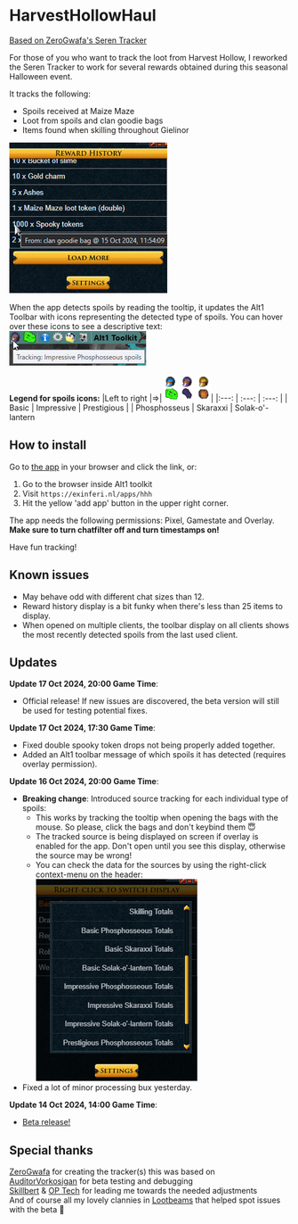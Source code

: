 # HarvestHollowHaul

[Based on ZeroGwafa's Seren Tracker](https://github.com/ZeroGwafa/SerenTracker/tree/master)

For those of you who want to track the loot from Harvest Hollow, I reworked the Seren Tracker to work for several rewards obtained during this seasonal Halloween event.

It tracks the following: 
- Spoils received at Maize Maze
- Loot from spoils and clan goodie bags
- Items found when skilling throughout Gielinor

![example](/assets/example.png)

When the app detects spoils by reading the tooltip, it updates the Alt1 Toolbar with icons representing the detected type of spoils.
You can hover over these icons to see a descriptive text:  
![toolbar example](/assets/toolbar.png)

**Legend for spoils icons:** 
|Left to right |=>|![x](/assets/toolbar-icons.png)|
|:---: | :---: | :---: |
| Basic | Impressive | Prestigious |
| Phosphosseus | Skaraxxi | Solak-o'-lantern


## How to install

Go to [the app](https://exinferi.nl/apps/hhh) in your browser and click the link, or:

1. Go to the browser inside Alt1 toolkit
2. Visit `https://exinferi.nl/apps/hhh`
3. Hit the yellow 'add app' button in the upper right corner.

The app needs the following permissions: Pixel, Gamestate and Overlay.  
**Make sure to turn chatfilter off and turn timestamps on!**

Have fun tracking!

## Known issues  

* May behave odd with different chat sizes than 12.
* Reward history display is a bit funky when there's less than 25 items to display.
* When opened on multiple clients, the toolbar display on all clients shows the most recently detected spoils from the last used client.

## Updates

**Update 17 Oct 2024, 20:00 Game Time**:

* Official release! If new issues are discovered, the beta version will still be used for testing potential fixes.

**Update 17 Oct 2024, 17:30 Game Time**:

* Fixed double spooky token drops not being properly added together.
* Added an Alt1 toolbar message of which spoils it has detected (requires overlay permission).

**Update 16 Oct 2024, 20:00 Game Time**:

* **Breaking change**: Introduced source tracking for each individual type of spoils:
  * This works by tracking the tooltip when opening the bags with the mouse. So please, click the bags and don't keybind them 😇
  * The tracked source is being displayed on screen if overlay is enabled for the app. Don't open until you see this display, otherwise the source may be wrong!
  * You can check the data for the sources by using the right-click context-menu on the header:
  ![context menu](/assets/contextmenu.png)
* Fixed a lot of minor processing bux yesterday.

**Update 14 Oct 2024, 14:00 Game Time**:

* [Beta release!](https://exinferi.github.io/HarvestHollowHaul/)

## Special thanks

[ZeroGwafa](https://github.com/ZeroGwafa) for creating the tracker(s) this was based on  
[AuditorVorkosigan](https://github.com/AuditorVorkosigan) for beta testing and debugging  
[Skillbert](https://github.com/skillbert) & [OP Tech](https://github.com/Techpure2013) for leading me towards the needed adjustments  
And of course all my lovely clannies in [Lootbeams](https://runepixels.com/clans/lootbeams/about) that helped spot issues with the beta 💜

